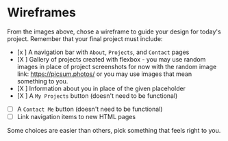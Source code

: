 # Wireframes

From the images above, chose a wireframe to guide your design for today's project. Remember that your final project must include:

- [x ]  A navigation bar with `About`, `Projects`, and `Contact` pages
- [X ]  Gallery of projects created with flexbox - you may use random images in place of project screenshots for now with the random image link: https://picsum.photos/ or you may use images that mean something to you.
- [X ]  Information about you in place of the given placeholder
- [X ]  A `My Projects` button (doesn't need to be functional)
- [ ]  A `Contact Me` button (doesn't need to be functional)
- [ ]  Link navigation items to new HTML pages

Some choices are easier than others, pick something that feels right to you. 